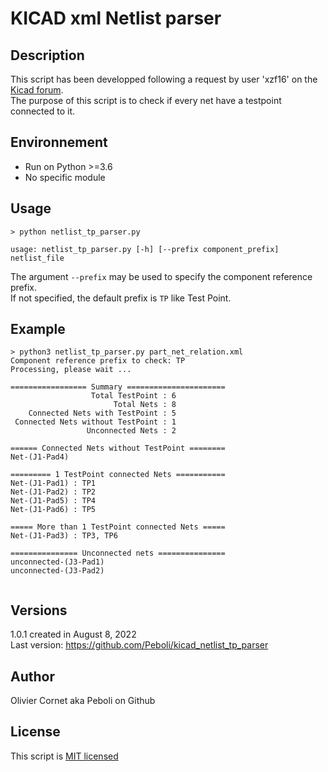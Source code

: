 # KICAD xml Netlist parser

## Description

This script has been developped following a request by user 'xzf16' on the [Kicad forum](https://forum.kicad.info/t/could-anyone-have-a-python-script-to-export-the-relationship-between-net-and-test-point/37024).<br>
The purpose of this script is to check if every net have a testpoint connected to it.

## Environnement
 * Run on Python >=3.6
 * No specific module

## Usage

```shell
> python netlist_tp_parser.py

usage: netlist_tp_parser.py [-h] [--prefix component_prefix] netlist_file
```

The argument `--prefix` may be used to specify the component reference prefix.<br>
If not specified, the default prefix is `TP` like Test Point.

## Example

```shell
> python3 netlist_tp_parser.py part_net_relation.xml
Component reference prefix to check: TP
Processing, please wait ...

================= Summary ======================
                  Total TestPoint : 6
                       Total Nets : 8
    Connected Nets with TestPoint : 5
 Connected Nets without TestPoint : 1
                 Unconnected Nets : 2

====== Connected Nets without TestPoint ========
Net-(J1-Pad4)

========= 1 TestPoint connected Nets ===========
Net-(J1-Pad1) : TP1
Net-(J1-Pad2) : TP2
Net-(J1-Pad5) : TP4
Net-(J1-Pad6) : TP5

===== More than 1 TestPoint connected Nets =====
Net-(J1-Pad3) : TP3, TP6

=============== Unconnected nets ===============
unconnected-(J3-Pad1)
unconnected-(J3-Pad2)


```

## Versions

1.0.1 created in August 8, 2022<br>
Last version: https://github.com/Peboli/kicad_netlist_tp_parser  

## Author
Olivier Cornet aka Peboli on Github

## License
This script is [MIT licensed](https://github.com/Peboli/kicad_netlist_tp_parser/blob/main/LICENSE)
